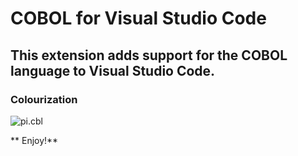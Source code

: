 # COBOL for Visual Studio Code
## This extension adds support for the COBOL language to Visual Studio Code.

### Colourization
 ![pi.cbl](https://raw.githubusercontent.com/spgennard/vscode_cobol/master/images/screenshot_pi.png)

** Enjoy!**